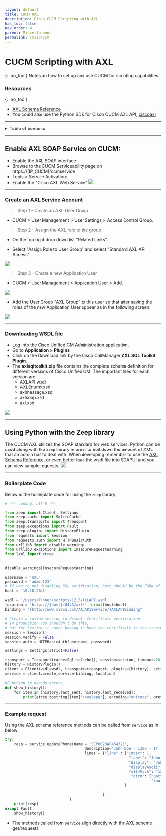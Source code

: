 ```yaml
---
layout: default
title: CUCM AXL  
description: Cisco CUCM Scripting with AXL
has_toc: false
nav_order: 4
parent: Miscellaneous
permalink: /misc/ccm
---
```


# CUCM Scripting with AXL
{: .no_toc }
Notes on how to set up and use CUCM for scripting capabilities

### Resources
{: .no_toc }
- [AXL Schema Reference](https://developer.cisco.com/docs/axl-schema-reference/)
- You could also use the Python SDK for Cisco CUCM AXL API, [ciscoaxl](https://github.com/levensailor/ciscoaxl)

---

<details closed markdown="block">
  <summary>
    Table of contents
  </summary>
  {: .text-delta }
1. TOC
{:toc}
</details>


---

## Enable AXL SOAP Service on CUCM:

- Enable the AXL SOAP interface
- Browse to the CUCM Serviceability page on https://(IP_CUCM)/ccmservice
- Tools > Service Activation:
- Enable the "Cisco AXL Web Service"
![](../assets/cucm/axl.png)

---

### Create an AXL Service Account

> Step 1 - Create an AXL User Group

- CUCM > User Management > User Settings > Access Control Group.

> Step 2 - Assign the AXL role to the group

-  On the top right drop down list "Related Links". 

- Select "Assign Role to User Group" and select "Standard AXL API Access"

![](../assets/cucm/access.png)

> Step 3 - Create a new Application User

- CUCM > User Management > Application User > Add.

![](../assets/cucm/appUser.png)

- Add the User Group "AXL Group" to this user so that after saving the roles of the new Application User appear as in the following screen:

![](../assets/cucm/userRoles.png)

---

### Downloading WSDL file

- Log into the Cisco Unified CM Administration application.
- Go to **Application > Plugins**
- Click on the Download link by the Cisco CallManager **AXL SQL Toolkit Plugin**.
- The **axlsqltoolkit.zip** file contains the complete schema definition for different versions of Cisco Unified CM. The important files for each version are:
    - AXLAPI.wsdl
    - AXLEnums.xsd
    - axlmessage.xsd
    - axlsoap.xsd
    - axl.xsd

![](../assets/cucm/downloadPlugin.png)

---

## Using Python with the Zeep library
The CUCM AXL utilizes the SOAP standard for web services. Python can be used along with the `zeep` library in order to boil down the amount of XML that an admin has to deal with. When developing remember to use the [AXL Schema Reference](https://developer.cisco.com/docs/axl-schema-reference/), or even better load the wsdl file into SOAPUI and you can view sample requests.
![](../assets/cucm/soapUI.png)

---

### Boilerplate Code
Below is the boilerplate code for using the `zeep` library

```python
# -*- coding: utf-8 -*-
 
from zeep import Client, Settings
from zeep.cache import SqliteCache
from zeep.transports import Transport
from zeep.exceptions import Fault
from zeep.plugins import HistoryPlugin
from requests import Session
from requests.auth import HTTPBasicAuth
from urllib3 import disable_warnings
from urllib3.exceptions import InsecureRequestWarning
from lxml import etree
 
 
disable_warnings(InsecureRequestWarning)
 
username = 'AXL'
password = 'admin123'
# If you're not disabling SSL verification, host should be the FQDN of the server rather than IP
host = '10.10.20.1'
 
wsdl = '/Users/Tanner/scripts/12.5/AXLAPI.wsdl'
location = 'https://{host}:8443/axl/'.format(host=host)
binding = "{http://www.cisco.com/AXLAPIService/}AXLAPIBinding"
 
# Create a custom session to disable Certificate verification.
# In production you shouldn't do this, 
# but for testing it saves having to have the certificate in the trusted store.
session = Session()
session.verify = False
session.auth = HTTPBasicAuth(username, password)

settings = Settings(strict=False)
 
transport = Transport(cache=SqliteCache(), session=session, timeout=20)
history = HistoryPlugin()
client = Client(wsdl=wsdl, transport=transport, plugins=[history], settings=settings)
service = client.create_service(binding, location)
 
#Function to decode errors
def show_history():
    for item in [history.last_sent, history.last_received]:
        print(etree.tostring(item["envelope"], encoding="unicode", pretty_print=True))
```

---

### Example request
Using the AXL schema reference methods can be called from `service` as in below

```python
try:
    resp = service.updatePhone(name = 'SEP0023AF454321', 
                                    description='John Doe - 1102 - IT',
                                    lines = {"line" : {"index": 1,
                                                        "label": "John Doe Label",
                                                        "display": "John Doe Display",
                                                        "displayAscii": "John Doe ASCII",
                                                        "e164Mask": "1234561102",
                                                         "dirn": {"pattern": "1102",
                                                                  "routePartitionName": "Global Learned E164 Numbers"}
                                                      }
                                                    
                                            }
                             )
    print(resp)
except Fault:
    show_history()
```

- The methods called from `service` align directly with the AXL scheme get/requests 